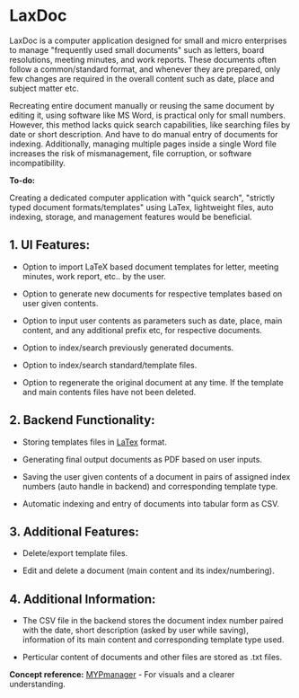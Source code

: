 # LaxDoc

LaxDoc is a computer application designed for small and micro enterprises to manage "frequently used small documents" such as letters, board resolutions, meeting minutes, and work reports. These documents often follow a common/standard format, and whenever they are prepared, only few changes are required in the overall content such as date, place and subject matter etc.

Recreating entire document manually or reusing the same document by editing it, using software like MS Word, is practical only for small numbers. However, this method lacks quick search capabilities, like searching files by date or short description. And have to do manual entry of documents for indexing. Additionally, managing multiple pages inside a single Word file increases the risk of mismanagement, file corruption, or software incompatibility.

**To-do:**

Creating a dedicated computer application with "quick search", "strictly typed document formats/templates" using LaTex, lightweight files, auto indexing, storage, and management features would be beneficial.

## 1. UI Features:

- Option to import LaTeX based document templates for letter, meeting minutes, work report, etc.. by the user.

- Option to generate new documents for respective templates based on user given contents.
    
- Option to input user contents as parameters such as date, place, main content, and any additional prefix etc, for respective documents.
  
- Option to index/search previously generated documents.

- Option to index/search  standard/template files.

- Option to regenerate the original document at any time. If the template and main contents files have not been deleted.
  

## 2. Backend Functionality:

- Storing templates files in [LaTex](https://www.latex-project.org/) format.
  
- Generating final output documents as PDF based on user inputs.
  
- Saving the user given contents of a document in pairs of assigned index numbers (auto handle in backend) and corresponding template type.
  
- Automatic indexing and entry of documents into tabular form as CSV.

## 3. Additional Features:

- Delete/export template files.

- Edit and delete a document (main content and its index/numbering).
  

## 4. Additional Information:

- The CSV file in the backend stores the document index number paired with the date, short description (asked by user while saving), information of its main content and corresponding template type used.
  
- Perticular content of documents and other files are stored as .txt files.

**Concept reference:** [MYPmanager](https://github.com/Abhijeetbyte/MYPmanager) - For visuals and a clearer understanding.
